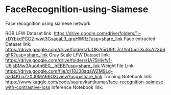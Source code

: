# FaceRecognition-using-Siamese
Face recognition using siamese network


RGB LFW Dataset link: https://drive.google.com/drive/folders/1i-xDYbkdPGG2-wwt3GxaoaL3_qrqHWRz?usp=share_link
Face extracted Dataset link: https://drive.google.com/drive/folders/1JOKjA5rU9fL7c1YoOudLXuScA23b6qFR?usp=share_link
Gray Scale LFW Dataset link: https://drive.google.com/drive/folders/1A75Hivfv1-U6jsBMw3AuoAn6E0__hEBB?usp=share_link
Weight file Link: https://drive.google.com/file/d/18J38aqaWZM9Lg-azd4KLqZzXJ0MA66OX/view?usp=share_link
Training Notebook link: https://www.kaggle.com/code/sauravkantkumar/face-recognition-saimese-with-contrastive-loss
Inference Notebook link: 

